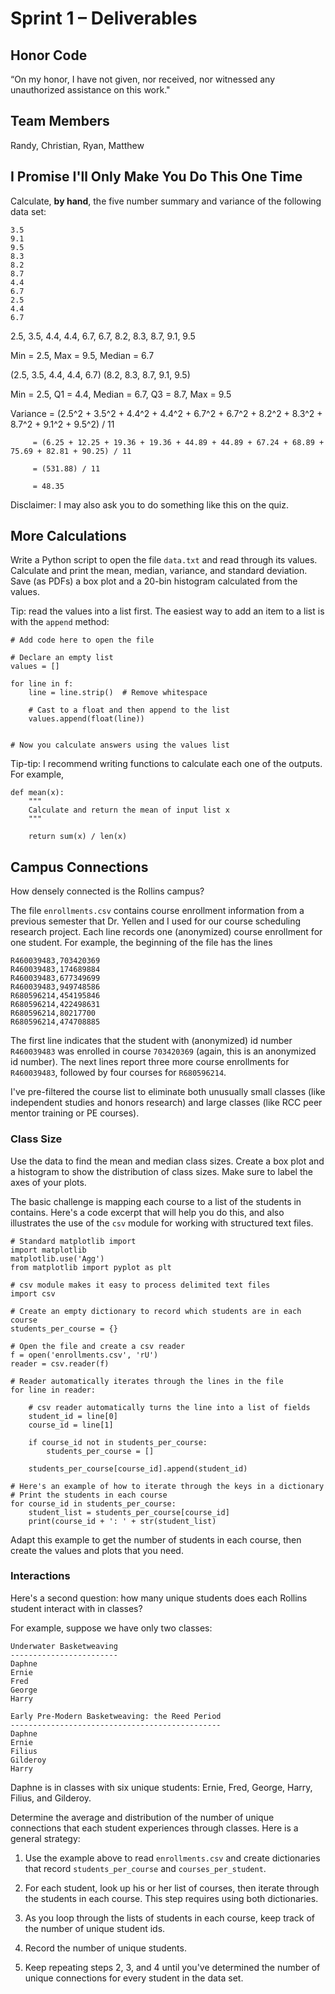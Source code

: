 # Sprint 1 &ndash; Deliverables

## Honor Code

“On my honor, I have not given, nor received, nor witnessed any unauthorized assistance on this work."

## Team Members

Randy, Christian, Ryan, Matthew

## I Promise I'll Only Make You Do This One Time

Calculate, **by hand**, the five number summary and variance of the following data set:

```
3.5
9.1
9.5
8.3
8.2
8.7
4.4
6.7
2.5
4.4
6.7
```
2.5, 3.5, 4.4, 4.4, 6.7, 6.7, 8.2, 8.3, 8.7, 9.1, 9.5

Min = 2.5, Max = 9.5, Median = 6.7

(2.5, 3.5, 4.4, 4.4, 6.7) (8.2, 8.3, 8.7, 9.1, 9.5)

Min = 2.5, Q1 = 4.4, Median = 6.7, Q3 = 8.7, Max = 9.5

Variance = (2.5^2 + 3.5^2 + 4.4^2 + 4.4^2 + 6.7^2 + 6.7^2 + 8.2^2 + 8.3^2 + 8.7^2 + 9.1^2 + 9.5^2) / 11

         = (6.25 + 12.25 + 19.36 + 19.36 + 44.89 + 44.89 + 67.24 + 68.89 + 75.69 + 82.81 + 90.25) / 11
         
         = (531.88) / 11
         
         = 48.35


Disclaimer: I may also ask you to do something like this on the quiz.

## More Calculations

Write a Python script to open the file `data.txt` and read through its values. Calculate and print the mean, median, variance, and standard deviation. Save (as PDFs) a box plot and a 20-bin histogram calculated from the values.

Tip: read the values into a list first. The easiest way to add an item to a list is with the `append` method:

```
# Add code here to open the file

# Declare an empty list
values = []

for line in f:
    line = line.strip()  # Remove whitespace
    
    # Cast to a float and then append to the list
    values.append(float(line))
    
    
# Now you calculate answers using the values list
```

Tip-tip: I recommend writing functions to calculate each one of the outputs. For example,

```
def mean(x):
    """
    Calculate and return the mean of input list x
    """
    
    return sum(x) / len(x)
```

## Campus Connections

How densely connected is the Rollins campus?

The file `enrollments.csv` contains course enrollment information from a previous semester that Dr. Yellen and I used for our course scheduling research project. Each line records one (anonymized) course enrollment for one student. For example, the beginning of the file has the lines

```
R460039483,703420369
R460039483,174689884
R460039483,677349699
R460039483,949748586
R680596214,454195846
R680596214,422498631
R680596214,80217700
R680596214,474708885
```

The first line indicates that the student with (anonymized) id number `R460039483` was enrolled in course `703420369` (again, this is an anonymized id number). The next lines report three more course enrollments for `R460039483`, followed by four courses for `R680596214`.

I've pre-filtered the course list to eliminate both unusually small classes (like independent studies and honors research) and large classes (like RCC peer mentor training or PE courses).

### Class Size

Use the data to find the mean and median class sizes. Create a box plot and a histogram to show the distribution of class sizes. Make sure to label the axes of your plots.

The basic challenge is mapping each course to a list of the students in contains. Here's a code excerpt that will help you do this, and also illustrates the use of the `csv`
module for working with structured text files.

```
# Standard matplotlib import
import matplotlib
matplotlib.use('Agg')
from matplotlib import pyplot as plt

# csv module makes it easy to process delimited text files
import csv

# Create an empty dictionary to record which students are in each course
students_per_course = {}

# Open the file and create a csv reader
f = open('enrollments.csv', 'rU')
reader = csv.reader(f)

# Reader automatically iterates through the lines in the file
for line in reader:
    
    # csv reader automatically turns the line into a list of fields
    student_id = line[0]
    course_id = line[1]
    
    if course_id not in students_per_course:
        students_per_course = []
        
    students_per_course[course_id].append(student_id)
    
# Here's an example of how to iterate through the keys in a dictionary
# Print the students in each course
for course_id in students_per_course:
    student_list = students_per_course[course_id]
    print(course_id + ': ' + str(student_list)
```

Adapt this example to get the number of students in each course, then create the values and plots that you need.


### Interactions

Here's a second question: how many unique students does each Rollins student interact with in classes?

For example, suppose we have only two classes:

```
Underwater Basketweaving
------------------------
Daphne
Ernie
Fred
George
Harry

Early Pre-Modern Basketweaving: the Reed Period
-----------------------------------------------
Daphne
Ernie
Filius
Gilderoy
Harry
```

Daphne is in classes with six unique students: Ernie, Fred, George, Harry, Filius, and Gilderoy.

Determine the average and distribution of the number of unique connections that each student experiences through classes. Here is a general strategy:

1. Use the example above to read `enrollments.csv` and create dictionaries that record `students_per_course` and `courses_per_student`.

2. For each student, look up his or her list of courses, then iterate through the students in each course. This step requires using both dictionaries.

3. As you loop through the lists of students in each course, keep track of the number of unique student ids.

4. Record the number of unique students.

5. Keep repeating steps 2, 3, and 4 until you've determined the number of unique connections for every student in the data set.
